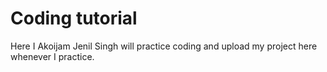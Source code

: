 # Coding tutorial
Here I Akoijam Jenil Singh will practice coding and upload my project here whenever I practice.
